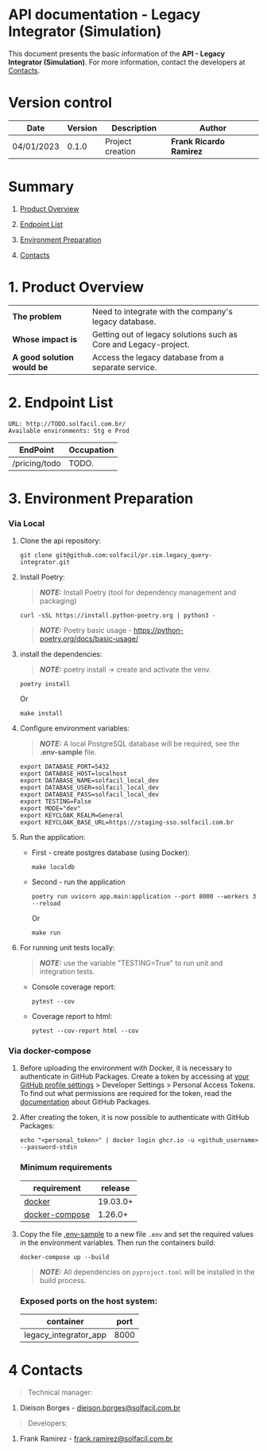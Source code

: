 
# API documentation - **Legacy Integrator (Simulation)**

This document presents the basic information of the **API - Legacy Integrator (Simulation)**. For more information, contact the developers at [Contacts](#4-Contacts).

# Version control

| Date       | Version | Description          | Author                    |
|------------|---------|----------------------|---------------------------|
| 04/01/2023 | 0.1.0   | Project creation     | **Frank Ricardo Ramirez** |

# Summary

1. [Product Overview](#1-Product-Overview)

2. [Endpoint List](#2-Endpoint-List)

3. [Environment Preparation](#3-Environment-Preparation)

4. [Contacts](#4-Contacts)

# 1. Product Overview 

|                              |                                                                  |
| -----------------------------|------------------------------------------------------------------|
| **The problem**              | Need to integrate with the company's legacy database.            |
| **Whose impact is**          | Getting out of legacy solutions such as Core and Legacy-project. |
| **A good solution would be** | Access the legacy database from a separate service.              |

# 2. Endpoint List

    URL: http://TODO.solfacil.com.br/
    Available environments: Stg e Prod

| EndPoint      | Occupation   |
|---------------|--------------|
| /pricing/todo | TODO.        |

# 3. Environment Preparation
### Via Local 
1. Clone the api repository:
    ```shell
    git clone git@github.com:solfacil/pr.sim.legacy_query-integrator.git
    ```

2. Install Poetry:
    > **_NOTE:_** Install Poetry (tool for dependency management and packaging)
    ```shell
    curl -sSL https://install.python-poetry.org | python3 -
    ```
    > **_NOTE:_** Poetry basic usage - https://python-poetry.org/docs/basic-usage/

3. install the dependencies:
   > **_NOTE:_** poetry install -> create and activate the venv.
    ```shell
    poetry install
    ```
    Or
    ```shell
    make install
    ```

4. Configure environment variables:
    > **_NOTE:_** A local PostgreSQL database will be required, see the **.env-sample** file.
    ```shell
    export DATABASE_PORT=5432
    export DATABASE_HOST=localhost
    export DATABASE_NAME=solfacil_local_dev
    export DATABASE_USER=solfacil_local_dev
    export DATABASE_PASS=solfacil_local_dev
    export TESTING=False
    export MODE="dev"
    export KEYCLOAK_REALM=General
    export KEYCLOAK_BASE_URL=https://staging-sso.solfacil.com.br
    ```

5. Run the application:
   - First - create postgres database (using Docker): 
     ```shell
     make localdb
     ```
   - Second - run the application
     ```shell
     poetry run uvicorn app.main:application --port 8000 --workers 3 --reload
     ```
     Or
     ```shell
     make run
     ```

6. For running unit tests locally:
   > **_NOTE:_** use the variable "TESTING=True" to run unit and integration tests.
   - Console coverage report:
     ```shell
     pytest --cov
     ```
   - Coverage report to html:
     ```shell
     pytest --cov-report html --cov
     ```

### Via docker-compose

1. Before uploading the environment with Docker, it is necessary to authenticate in GitHub Packages. Create a token by accessing
at [your GitHub profile settings](https://github.com/settings/profile) > Developer Settings >
Personal Access Tokens. To find out what permissions are required for the token, read the
[documentation](https://docs.github.com/en/packages/publishing-and-managing-packages/about-github-packages#about-tokens)
about GitHub Packages.

2. After creating the token, it is now possible to authenticate with GitHub Packages:
   ```
   echo "<personal_token>" | docker login ghcr.io -u <github_username> --password-stdin
   ```
   ### Minimum requirements   
   | requirement                                                   | release  |
   |---------------------------------------------------------------|----------|
   | [docker](https://docs.docker.com/get-docker/)                 | 19.03.0+ |
   | [docker-compose](https://github.com/docker/compose/releases/) | 1.26.0+  |

3. Copy the file [.env-sample](.env-sample) to a new file `.env` and set the required values in the environment variables. Then run the containers build:
   ```shell
   docker-compose up --build
   ```

   > **_NOTE:_** All dependencies on `pyproject.toml` will be installed in the build process.

   ### Exposed ports on the host system:
   
   | container             | port |
   |-----------------------|------|
   | legacy_integrator_app | 8000 |

# 4 Contacts
> Technical manager:
1. Dieison Borges - dieison.borges@solfacil.com.br

> Developers:
1. Frank Ramirez - frank.ramirez@solfacil.com.br
